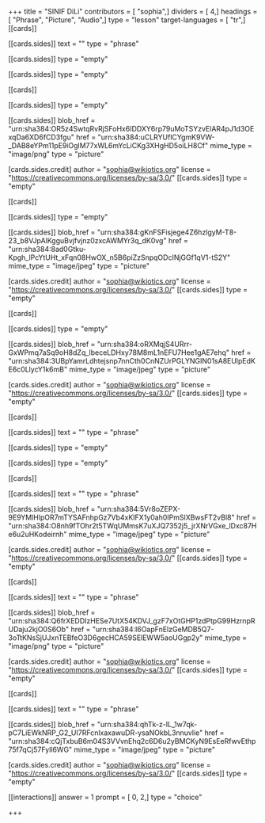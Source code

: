 +++
title = "SINIF DiLi"
contributors = [ "sophia",]
dividers = [ 4,]
headings = [ "Phrase", "Picture", "Audio",]
type = "lesson"
target-languages = [ "tr",]
[[cards]]

[[cards.sides]]
text = ""
type = "phrase"

[[cards.sides]]
type = "empty"

[[cards.sides]]
type = "empty"

[[cards]]

[[cards.sides]]
type = "empty"

[[cards.sides]]
blob_href = "urn:sha384:OR5z4SwtqRvRjSFoHx6IDDXY6rp79uMoTSYzvElAR4pJ1d3OExqDa6XD6fCD3fgu"
href = "urn:sha384:uCLRYUflCYgmK9VW-_DAB8eYPm11pE9iOglM77xWL6mYcLiCKg3XHgHD5oiLH8Cf"
mime_type = "image/png"
type = "picture"

[cards.sides.credit]
author = "sophia@wikiotics.org"
license = "https://creativecommons.org/licenses/by-sa/3.0/"
[[cards.sides]]
type = "empty"

[[cards]]

[[cards.sides]]
type = "empty"

[[cards.sides]]
blob_href = "urn:sha384:gKnFSFisjege4Z6hzlgyM-T8-23_b8VJpAlKgguBvjfvjnz0zxcAWMYr3q_dK0vg"
href = "urn:sha384:8ad0Gtku-Kpgh_lPcYtUHt_xFqn08HwOX_n5B6piZzSnpqODcINjGGf1qV1-tS2Y"
mime_type = "image/jpeg"
type = "picture"

[cards.sides.credit]
author = "sophia@wikiotics.org"
license = "https://creativecommons.org/licenses/by-sa/3.0/"
[[cards.sides]]
type = "empty"

[[cards]]

[[cards.sides]]
type = "empty"

[[cards.sides]]
blob_href = "urn:sha384:oRXMqjS4URrr-GxWPmq7aSq9oH8dZq_lbeceLDHxy78M8mL1nEFU7Hee1gAE7ehq"
href = "urn:sha384:3UBpYamrLdhtejsnp7nnCth0CnNZUrPGLYNGIN01sA8EUlpEdKE6c0LlycY1k6mB"
mime_type = "image/jpeg"
type = "picture"

[cards.sides.credit]
author = "sophia@wikiotics.org"
license = "https://creativecommons.org/licenses/by-sa/3.0/"
[[cards.sides]]
type = "empty"

[[cards]]

[[cards.sides]]
text = ""
type = "phrase"

[[cards.sides]]
type = "empty"

[[cards.sides]]
type = "empty"

[[cards]]

[[cards.sides]]
text = ""
type = "phrase"

[[cards.sides]]
blob_href = "urn:sha384:5Vr8oZEPX-9E9YMlHlpOR7mTYSAFnhpGz7Vb4xKIFX1y0ah0IPmSlXBwsFT2vBl8"
href = "urn:sha384:O8nh9fTOhr2t5TWqUMmsK7uXJQ7352j5_jrXNrVGxe_lDxc87He6u2uHKodeirnh"
mime_type = "image/jpeg"
type = "picture"

[cards.sides.credit]
author = "sophia@wikiotics.org"
license = "https://creativecommons.org/licenses/by-sa/3.0/"
[[cards.sides]]
type = "empty"

[[cards]]

[[cards.sides]]
text = ""
type = "phrase"

[[cards.sides]]
blob_href = "urn:sha384:Q6frXEDDIzHESe7UtX54KDVJ_gzF7xOtGHP1zdPtpG99HzrnpRUDaju2kjO0S6Ob"
href = "urn:sha384:I6OapFnElzGeMDB5Q7-3oTtKNsSjUJxnTEBfeO3D6gecHCA59SElEWW5aoUGgp2y"
mime_type = "image/png"
type = "picture"

[cards.sides.credit]
author = "sophia@wikiotics.org"
license = "https://creativecommons.org/licenses/by-sa/3.0/"
[[cards.sides]]
type = "empty"

[[cards]]

[[cards.sides]]
text = ""
type = "phrase"

[[cards.sides]]
blob_href = "urn:sha384:qhTk-z-IL_1w7qk-pC7LiEWkNRP_G2_UI7RFcnlxaxawuDR-ysaNOkbL3nnuvlie"
href = "urn:sha384:cQjTxbuB6m04S3VVvnEhq2c6D6u2yBMCKyN9EsEeRfwvEthp75f7qCj57Fyll6WG"
mime_type = "image/jpeg"
type = "picture"

[cards.sides.credit]
author = "sophia@wikiotics.org"
license = "https://creativecommons.org/licenses/by-sa/3.0/"
[[cards.sides]]
type = "empty"

[[interactions]]
answer = 1
prompt = [ 0, 2,]
type = "choice"

+++
